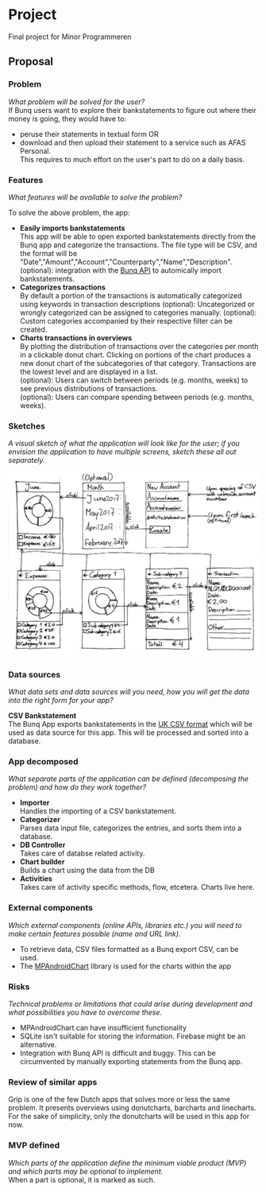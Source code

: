 # Project
Final project for Minor Programmeren

## Proposal

### Problem
*What problem will be solved for the user?*  
If Bunq users want to explore their bankstatements to figure out where their money is going, they would have to:  
+ peruse their statements in textual form
OR
+ download and then upload their statement to a service such as AFAS Personal.  
This requires to much effort on the user's part to do on a daily basis.

### Features
*What features will be available to solve the problem?*

To solve the above problem, the app:  
+ **Easily imports bankstatements**  
This app will be able to open exported bankstatements directly from the Bunq app and categorize the transactions. The file type will be CSV, and the format will be "Date","Amount","Account","Counterparty","Name","Description".  
(optional): integration with the [Bunq API](https://docs.bunq.com) to automically import bankstatements.
+ **Categorizes transactions**  
By default a portion of the transactions is automatically categorized using keywords in transaction descriptions
(optional): Uncategorized or wrongly categorized can be assigned to categories manually.
(optional): Custom categories accompanied by their respective filter can be created.
+ **Charts transactions in overviews**  
By plotting the distribution of transactions over the categories per month in a clickable donut chart. Clicking on portions of the chart produces a new donut chart of the subcategories of that category. Transactions are the lowest level and are displayed in a list.  
(optional): Users can switch between periods (e.g. months, weeks) to see previous distributions of transactions.  
(optional): Users can compare spending between periods (e.g. months, weeks).

### Sketches
*A visual sketch of what the application will look like for the user; if you envision the application to have multiple screens, sketch these all out separately.*

![sketches](/doc/sketches.jpg)

### Data sources
*What data sets and data sources will you need, how you will get the data into the right form for your app?*

**CSV Bankstatement**  
The Bunq App exports bankstatements in the [UK CSV format](https://en.wikipedia.org/wiki/Comma-separated_values#Example) which will be used as data source for this app. This will be processed and sorted into a database.

### App decomposed
*What separate parts of the application can be defined (decomposing the problem) and how do they work together?*

+ **Importer**  
Handles the importing of a CSV bankstatement.
+ **Categorizer**  
Parses data input file, categorizes the entries, and sorts them into a database.
+ **DB Controller**  
Takes care of databse related activity.
+ **Chart builder**  
Builds a chart using the data from the DB
+ **Activities**  
Takes care of activity specific methods, flow, etcetera. Charts live here.

### External components
*Which external components (online APIs, libraries etc.) you will need to make certain features possible (name and URL link).*

+ To retrieve data, CSV files formatted as a Bunq export CSV, can be used.
+ The [MPAndroidChart](https://github.com/PhilJay/MPAndroidChart) library is used for the charts within the app

### Risks
*Technical problems or limitations that could arise during development and what possibilities you have to overcome these.*
+ MPAndroidChart can have insufficient functionality
+ SQLite isn't suitable for storing the information. Firebase might be an alternative.
+ Integration with Bunq API is difficult and buggy. This can be circumvented by manually exporting statements from the Bunq app.

### Review of similar apps
Grip is one of the few Dutch apps that solves more or less the same problem. It presents overviews using donutcharts, barcharts and linecharts. For the sake of simplicity, only the donutcharts will be used in this app for now.

### MVP defined
*Which parts of the application define the minimum viable product (MVP) and which parts may be optional to implement.*  
When a part is optional, it is marked as such.
